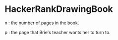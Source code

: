 # HackerRankDrawingBook

n : the number of pages in the book.

p :  the page that Brie's teacher wants her to turn to.
